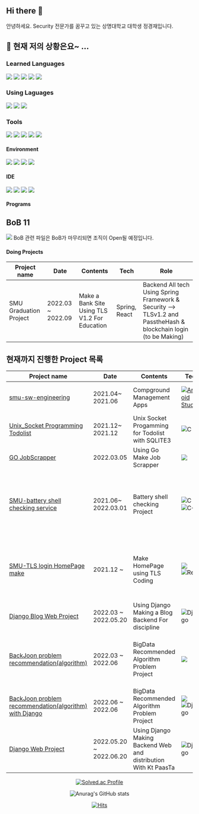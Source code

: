 ## Hi there 👋
안녕하세요. 
Security 전문가를 꿈꾸고 있는 상명대학교 대학생 정경재입니다.  

## 🌱 현재 저의 상황은요~ ...</br>
<p float="none">  
  
  ### Learned Languages    
  <img src="https://img.shields.io/badge/C-lightgrey?style=for-the-badge&logo=C&logoColor=A8B9CC"/> <img src="https://img.shields.io/badge/C++-00599C?style=for-the-badge&logo=c%2B%2B&logoColor=white"/> <img src="https://img.shields.io/badge/Java-007396?style=for-the-badge&logo=Java&logoColor="/> <img src="https://img.shields.io/badge/Python-3776AB?style=for-the-badge&logo=Python&logoColor=white"/> <img src="https://img.shields.io/badge/Go-lightgray?style=for-the-badge&logo=Go&logoColor=00ADD8"/>
  
  ### Using Laguages
  <img src="https://img.shields.io/badge/Java-007396?style=for-the-badge&logo=Java&logoColor="/> <img src="https://img.shields.io/badge/C++-00599C?style=for-the-badge&logo=c%2B%2B&logoColor=white"/> <img src="https://img.shields.io/badge/Python-3776AB?style=for-the-badge&logo=Python&logoColor=white"/> 
  
  ### Tools
  <img src="https://img.shields.io/badge/Spring-6DB33F?style=for-the-badge&logo=spring&logoColor=white"/> <img src="https://img.shields.io/badge/Spring_Boot-F2F4F9?style=for-the-badge&logo=spring-boot"/>
  <img src="https://img.shields.io/badge/Django-092E20?style=for-the-badge&logo=Django&logoColor=white"/>
  <img src="https://img.shields.io/badge/MySQL-005C84?style=for-the-badge&logo=mysql&logoColor=white"/>
  <img src="https://img.shields.io/badge/SQLite-white?style=for-the-badge&logo=SQLite&logoColor=003B57"/>
  
  #### Environment 
  <img src="https://img.shields.io/badge/Windows-lightgray?style=for-the-badge&logo=Windows&logoColor=0078D6"/> <img src = "https://img.shields.io/badge/mac%20os-000000?style=for-the-badge&logo=apple&logoColor=white"/> <img src="https://img.shields.io/badge/Kali Linux-557C94?style=for-the-badge&logo=Kali Linux&logoColor=white"/> <img src="https://img.shields.io/badge/VirtualBox-183A61?style=for-the-badge&logo=VirtualBox&logoColor=white"/> 
  
  #### IDE
  <img src="https://img.shields.io/badge/Visual Studio-white?style=for-the-badge&logo=Visual Studio&logoColor=5C2D91"/> <img src="https://img.shields.io/badge/Visual Studio Code-white?style=for-the-badge&logo=Visual Studio Code&logoColor=007ACC"/> <img src = "https://img.shields.io/badge/IntelliJIDEA-000000.svg?style=for-the-badge&logo=intellij-idea&logoColor=white"/> <img src = "https://img.shields.io/badge/Jupyter-F37626.svg?&style=for-the-badge&logo=Jupyter&logoColor=white"/> 

  #### Programs
  ## BoB 11
  <img src="https://www.kitribob.kr/static/front/images/about/bob-logo.png"> BoB 관련 파일은 BoB가 마무리되면 조직이 Open될 예정입니다.
  </p>
  
  #### Doing Projects
  | Project name                               | Date              | Contents                                          | Tech           | Role |
  |--------------------------------------------|-------------------|---------------------------------------------------|----------------|------|
  | SMU Graduation Project                      | 2022.03 ~ 2022.09 | Make a Bank Site Using TLS V1.2 For Education    | Spring, React  | Backend All tech Using Spring Framework & Security --> TLSv1.2 and PasstheHash & blockchain login (to be Making)|


## 현재까지 진행한 Project 목록<div align="center"> <!--가운데 정렬-->
<!-- START OF PROFILE STACK, DO NOT REMOVE -->
| Project name                   | Date             | Contents                       | Tech | Organizations                        | Role |
|--------------------------------|------------------|--------------------------------|------|--------------------------------------|------|
| [smu-sw-engineering](https://github.com/smu-sw-engineering/Android)              | 2021.04~ 2021.06 | Compground Management Apps     |[![Android Studio](https://img.shields.io/static/v1?label=&message=Andoird&color=3DDC84&logo=android&logoColor=FFFFFF)](https://developer.android.com/studio?hl=ko)| [Smu-sw-4](https://github.com/smu-sw-engineering)| Document management, Front XML production |
| [Unix_Socket Programming Todolist](https://github.com/arad4228/Unix_Socket_Todolist)| 2021.12~ 2021.12            | Unix Socket Progamming for Todolist with SQLITE3                        |![C](https://img.shields.io/static/v1?label=&message=C&color=lightgrey&logo=C&logoColor=A8B9CC) <img src="https://img.shields.io/badge/SQLite-white?style=flat-square&logo=SQLite&logoColor=003B57"/>          | Jung kyoungJae   | All Doing |
| [GO JobScrapper](https://github.com/arad4228/Study_language/tree/main/Go/Project5)                   | 2022.03.05    | Using Go Make Job Scrapper    | <img src="https://img.shields.io/badge/Go-lightgray?style=flat-square&logo=Go&logoColor=00ADD8"/> | Jung KyounJae  | Clone Coding & All Doing |
| [SMU-battery shell checking service](https://github.com/smu-graduation-project)  | 2021.06~ 2022.03.01      | Battery shell checking Project |![C](https://img.shields.io/static/v1?label=&message=C&color=lightgrey&logo=C&logoColor=A8B9CC) ![C++](https://img.shields.io/badge/c++-00599C?style=flat-square&logo=c%2B%2B&logoColor=white)      | [Smu-Network Information System Labs](https://github.com/smu-graduation-project) | End Device(Lora) Coding & Make End to GateWay Communication & Make Security Communication |
| [SMU-TLS login HomePage make](https://github.com/SMU-Graduation-Security-Project)   | 2021.12 ~           | Make HomePage using TLS Coding | <img src="https://img.shields.io/badge/Spring-6DB33F?style=flat-square&logo=spring&logoColor=white"/>  ![React](https://img.shields.io/static/v1?label=&message=React&color=61DAFB&logo=React&logoColor=#003B57)| [SMU-Graduation-Security](https://github.com/SMU-Graduation-Security-Project)|  Make Backend Using Spring Framework & TLS V1.2 Connection & Making PasstheHash Logic |
 | [Django Blog Web Project](https://github.com/arad4228/DjangoBlog)       | 2022.03 ~ 2022.05.20 | Using Django Making a Blog Backend For discipline | ![Django](https://img.shields.io/static/v1?label=&message=Django&color=61DAFB&logo=Django&logoColor=#092E20) | Jung KyoungJae | Backend All tech |
 | [BackJoon problem recommendation(algorithm)](https://github.com/arad4228/recommand-problem) | 2022.03 ~ 2022.06 | BigData Recommended Algorithm Problem Project | <img src="https://img.shields.io/badge/Python3-3776AB?style=for-the-badge&logo=Python&logoColor=white"/> | BigData Team 5 | Make BackJoon User Data Crawling & Crawling Bug Fix & Recommand System |
 | [BackJoon problem recommendation(algorithm) with Django](https://github.com/arad4228/recommand-problem) | 2022.06 ~ 2022.06 | BigData Recommended Algorithm Problem Project     | <img src="https://img.shields.io/badge/Python3-3776AB?style=for-the-badge&logo=Python&logoColor=white"/> ![Django](https://img.shields.io/static/v1?label=&message=Django&color=61DAFB&logo=Django&logoColor=#092E20)        | BigData Team 5 | Help Make Django Backend |
 | [Django Web Project](https://github.com/arad4228/DjangoWebWithPassta)| 2022.05.20 ~ 2022.06.20 | Using Django Making Backend Web and distribution With Kt PaasTa | ![Django](https://img.shields.io/static/v1?label=&message=Django&color=61DAFB&logo=Django&logoColor=#092E20) | JungKyoungjae  | All |
  

<!-- END OF PROFILE STACK, DO NOT REMOVE -->
<div align="center">
  
  [![Solved.ac Profile](http://mazassumnida.wtf/api/v2/generate_badge?boj=arad4228)](https://solved.ac/arad4228/)  
  
  ![Anurag's GitHub stats](https://github-readme-stats.vercel.app/api?username=arad4228&show_icons=true&theme=github_dark)

  [![Hits](https://hits.seeyoufarm.com/api/count/incr/badge.svg?url=https%3A%2F%2Fgithub.com%2Farad4228&count_bg=%2379C83D&title_bg=%23555555&icon=&icon_color=%23E7E7E7&title=hits&edge_flat=false)](https://hits.seeyoufarm.com)
<!--
**arad4228/arad4228** is a ✨ _special_ ✨ repository because its `README.md` (this file) appears on your GitHub profile.



Here are some ideas to get you started:

- 🔭 I’m currently working on ...
- 🌱 I’m currently learning ...
- 👯 I’m looking to collaborate on ...
- 🤔 I’m looking for help with ...
- 💬 Ask me about ...
- 📫 How to reach me: ...
- 😄 Pronouns: ...
- ⚡ Fun fact: ...
-->

